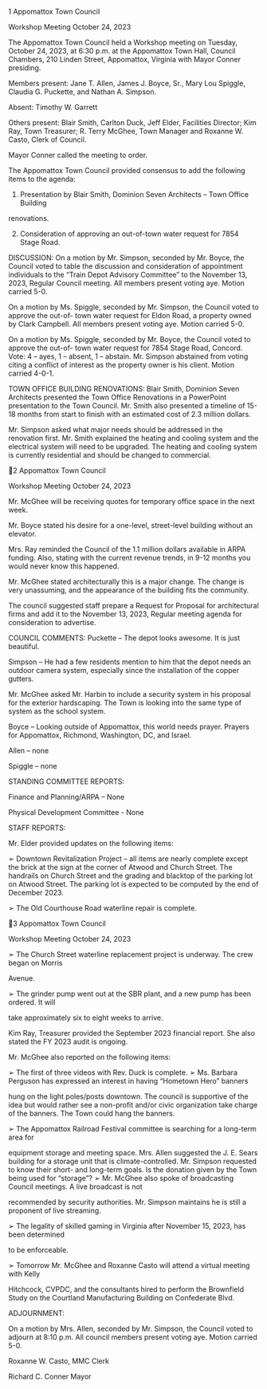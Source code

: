 1  Appomattox Town Council

Workshop Meeting
October 24, 2023

The Appomattox Town Council held a Workshop meeting on Tuesday, October 24, 2023, at 6:30
p.m. at the Appomattox Town Hall, Council Chambers, 210 Linden Street, Appomattox, Virginia
with Mayor Conner presiding.

Members present: Jane T. Allen, James J. Boyce, Sr., Mary Lou Spiggle, Claudia G. Puckette,
and Nathan A. Simpson.

Absent:  Timothy W. Garrett

Others present: Blair Smith, Carlton Duck, Jeff Elder, Facilities Director; Kim Ray, Town
Treasurer; R. Terry McGhee, Town Manager and Roxanne W. Casto, Clerk of Council.

Mayor Conner called the meeting to order.

The Appomattox Town Council provided consensus to add the following items to the agenda:

1.  Presentation by Blair Smith, Dominion Seven Architects – Town Office Building

renovations.

2.  Consideration of approving an out-of-town water request for 7854 Stage Road.

DISCUSSION:
On a motion by Mr. Simpson, seconded by Mr. Boyce, the Council voted to table the discussion
and consideration of appointment individuals to the “Train Depot Advisory Committee” to the
November 13, 2023, Regular Council meeting.  All members present voting aye.  Motion carried
5-0.

On a motion by Ms. Spiggle, seconded by Mr. Simpson, the Council voted to approve the out-of-
town water request for Eldon Road, a property owned by Clark Campbell.  All members present
voting aye.  Motion carried 5-0.

On a motion by Ms. Spiggle, seconded by Mr. Boyce, the Council voted to approve the out-of-
town water request for 7854 Stage Road, Concord.  Vote:  4 – ayes, 1 – absent, 1 – abstain.  Mr.
Simpson abstained from voting citing a conflict of interest as the property owner is his client.
Motion carried 4-0-1.

TOWN OFFICE BUILDING RENOVATIONS:
Blair Smith, Dominion Seven Architects presented the Town Office Renovations in a
PowerPoint presentation to the Town Council.  Mr. Smith also presented a timeline of 15-18
months from start to finish with an estimated cost of 2.3 million dollars.

Mr. Simpson asked what major needs should be addressed in the renovation first.  Mr. Smith
explained the heating and cooling system and the electrical system will need to be upgraded.
The heating and cooling system is currently residential and should be changed to commercial.

2  Appomattox Town Council

Workshop Meeting
October 24, 2023

Mr. McGhee will be receiving quotes for temporary office space in the next week.

Mr. Boyce stated his desire for a one-level, street-level building without an elevator.

Mrs. Ray reminded the Council of the 1.1 million dollars available in ARPA funding.  Also,
stating with the current revenue trends, in 9-12 months you would never know this happened.

Mr. McGhee stated architecturally this is a major change.  The change is very unassuming, and
the appearance of the building fits the community.

The council suggested staff prepare a Request for Proposal for architectural firms and add it to
the November 13, 2023, Regular meeting agenda for consideration to advertise.

COUNCIL COMMENTS:
Puckette – The depot looks awesome.  It is just beautiful.

Simpson – He had a few residents mention to him that the depot needs an outdoor camera
system, especially since the installation of the copper gutters.

Mr. McGhee asked Mr. Harbin to include a security system in his proposal for the exterior
hardscaping.  The Town is looking into the same type of system as the school system.

Boyce – Looking outside of Appomattox, this world needs prayer.  Prayers for Appomattox,
Richmond, Washington, DC, and Israel.

Allen – none

Spiggle – none

STANDING COMMITTEE REPORTS:

Finance and Planning/ARPA – None

Physical Development Committee - None

STAFF REPORTS:

Mr. Elder provided updates on the following items:

➢  Downtown Revitalization Project – all items are nearly complete except the brick at the
sign at the corner of Atwood and Church Street.  The handrails on Church Street and the
grading and blacktop of the parking lot on Atwood Street.  The parking lot is expected to
be computed by the end of December 2023.

➢  The Old Courthouse Road waterline repair is complete.

3  Appomattox Town Council

Workshop Meeting
October 24, 2023

➢  The Church Street waterline replacement project is underway.  The crew began on Morris

Avenue.

➢  The grinder pump went out at the SBR plant, and a new pump has been ordered.  It will

take approximately six to eight weeks to arrive.

Kim Ray, Treasurer provided the September 2023 financial report.  She also stated the FY 2023
audit is ongoing.

Mr. McGhee also reported on the following items:

➢  The first of three videos with Rev. Duck is complete.
➢  Ms. Barbara Perguson has expressed an interest in having “Hometown Hero” banners

hung on the light poles/posts downtown.  The council is supportive of the idea but would
rather see a non-profit and/or civic organization take charge of the banners.  The Town
could hang the banners.

➢  The Appomattox Railroad Festival committee is searching for a long-term area for

equipment storage and meeting space.  Mrs. Allen suggested the J. E. Sears building for a
storage unit that is climate-controlled.  Mr. Simpson requested to know their short- and
long-term goals.  Is the donation given by the Town being used for “storage”?
➢  Mr. McGhee also spoke of broadcasting Council meetings.  A live broadcast is not

recommended by security authorities.  Mr. Simpson maintains he is still a proponent of
live streaming.

➢  The legality of skilled gaming in Virginia after November 15, 2023, has been determined

to be enforceable.

➢  Tomorrow Mr. McGhee and Roxanne Casto will attend a virtual meeting with Kelly

Hitchcock, CVPDC, and the consultants hired to perform the Brownfield Study on the
Courtland Manufacturing Building on Confederate Blvd.

ADJOURNMENT:

On a motion by Mrs. Allen, seconded by Mr. Simpson, the Council voted to adjourn at 8:10 p.m.
All council members present voting aye. Motion carried 5-0.

Roxanne W. Casto, MMC
Clerk

Richard C. Conner
Mayor

